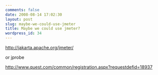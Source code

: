 ```yaml
---
comments: false
date: 2008-08-14 17:02:30
layout: post
slug: maybe-we-could-use-jmeter
title: Maybe we could use jmeter?
wordpress_id: 34
---
```


http://jakarta.apache.org/jmeter/

or jprobe

http://www.quest.com/common/registration.aspx?requestdefid=18937
